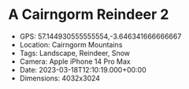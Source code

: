 # A Cairngorm Reindeer 2

- GPS: 57.144930555555554,-3.646341666666667
- Location: Cairngorm Mountains
- Tags: Landscape, Reindeer, Snow
- Camera: Apple iPhone 14 Pro Max
- Date: 2023-03-18T12:10:19.000+00:00
- Dimensions: 4032x3024
